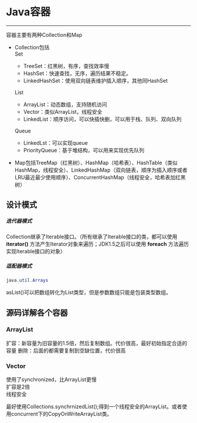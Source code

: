 # Java容器
***
容器主要有两种Collection和Map
* Collection包括  
  Set
  * TreeSet：红黑树，有序，查找效率慢
  * HashSet：快速查找，无序，遍历结果不稳定。
  * LinkedHashSet：使用双向链表维护插入顺序，其他同HashSet
  
  List
  * ArrayList：动态数组，支持随机访问
  * Vector：类似ArrayList，线程安全
  * LinkedList：顺序访问，可以快插快删，可以用于栈、队列、双向队列
  
  Queue
  * LinkedLst：可以实现queue
  * PriorityQueue：基于堆结构，可以用来实现优先队列

* Map包括TreeMap（红黑树）、HashMap（哈希表）、HashTable（类似HashMap，线程安全）、LinkedHashMap（双向链表，顺序为插入顺序或者LRU最近最少使用顺序）、ConcurrentHashMap（线程安全，哈希表加红黑树）

## 设计模式

##### 迭代器模式
Collection继承了Iterable接口。（所有继承了Iterable接口的类，都可以使用 **iterator()** 方法产生Iterator对象来遍历；JDK1.5之后可以使用 **foreach** 方法遍历实现Iterable接口的对象）
##### 适配器模式
```java
java.util.Arrays
```
asList()可以把数组转化为List类型，但是参数数组只能是包装类型数组。


## 源码详解各个容器
### ArrayList
扩容：新容量为旧容量的1.5倍，然后复制数组。代价很高，最好初始指定合适的容量
删除：后面的都需要复制到空缺位置，代价很高

### Vector
使用了synchronized，比ArrayList更慢  
扩容是2倍  
线程安全

最好使用Collections.synchrnizedList();得到一个线程安全的ArrayList。或者使用concurrent下的CopyOnWriteArrayList类。

